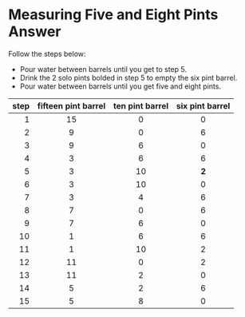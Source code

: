 # Measuring Five and Eight Pints Answer

Follow the steps below: 

- Pour water between barrels until you get to step 5.
- Drink the 2 solo pints bolded in step 5 to empty the six pint barrel.
- Pour water between barrels until you get five and eight pints.

|step|fifteen pint barrel|ten pint barrel|six pint barrel|
|---:|:-----------------:|:-------------:|:-------------:|
|  1 | 15                |  0            |   0           |
|  2 |  9                |  0            |   6           |
|  3 |  9                |  6            |   0           |
|  4 |  3                |  6            |   6           |
|  5 |  3                | 10            | **2**         |
|  6 |  3                | 10            |   0           |
|  7 |  3                |  4            |   6           |
|  8 |  7                |  0            |   6           |
|  9 |  7                |  6            |   0           |
| 10 |  1                |  6            |   6           |
| 11 |  1                | 10            |   2           |
| 12 | 11                |  0            |   2           |
| 13 | 11                |  2            |   0           |
| 14 |  5                |  2            |  6            |
| 15 |  5                |  8            |  0            |
